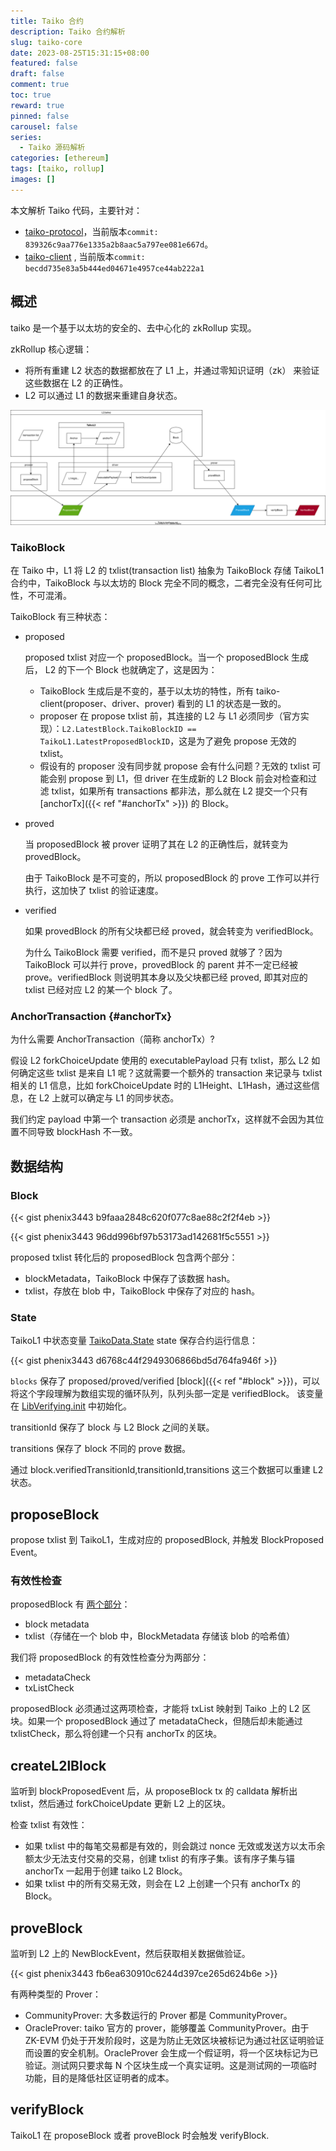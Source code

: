 ```yaml
---
title: Taiko 合约
description: Taiko 合约解析
slug: taiko-core
date: 2023-08-25T15:31:15+08:00
featured: false
draft: false
comment: true
toc: true
reward: true
pinned: false
carousel: false
series:
  - Taiko 源码解析
categories: [ethereum]
tags: [taiko, rollup]
images: []
---
```


本文解析 Taiko 代码，主要针对：

- [taiko-protocol](https://github.com/taikoxyz/taiko-mono/tree/main/packages/protocol)，当前版本`commit: 839326c9aa776e1335a2b8aac5a797ee081e667d`。
- [taiko-client](https://github.com/taikoxyz/taiko-client) , 当前版本`commit: becdd735e83a5b444ed04671e4957ce44ab222a1`
<!--more-->

## 概述

taiko 是一个基于以太坊的安全的、去中心化的 zkRollup 实现。

zkRollup 核心逻辑：

- 将所有重建 L2 状态的数据都放在了 L1 上，并通过零知识证明（zk） 来验证这些数据在 L2 的正确性。
- L2 可以通过 L1 的数据来重建自身状态。

![数据流图](images/dataflow.drawio.svg)

### TaikoBlock

在 Taiko 中，L1 将 L2 的 txlist(transaction list) 抽象为 TaikoBlock 存储 TaikoL1 合约中，TaikoBlock 与以太坊的 Block 完全不同的概念，二者完全没有任何可比性，不可混淆。

TaikoBlock 有三种状态：

- proposed

  proposed txlist 对应一个 proposedBlock。当一个 proposedBlock 生成后， L2 的下一个 Block 也就确定了，这是因为：

  - TaikoBlock 生成后是不变的，基于以太坊的特性，所有 taiko-client(proposer、driver、prover) 看到的 L1 的状态是一致的。
  - proposer 在 propose txlist 前，其连接的 L2 与 L1 必须同步（官方实现）：`L2.LatestBlock.TaikoBlockID == TaikoL1.LatestProposedBlockID`，这是为了避免 propose 无效的 txlist。
  - 假设有的 proposer 没有同步就 propose 会有什么问题？无效的 txlist 可能会别 propose 到 L1，但 driver 在生成新的 L2 Block 前会对检查和过滤 txlist，如果所有 transactions 都非法，那么就在 L2 提交一个只有 [anchorTx]({{< ref "#anchorTx" >}}) 的 Block。

- proved

  当 proposedBlock 被 prover 证明了其在 L2 的正确性后，就转变为 provedBlock。

  由于 TaikoBlock 是不可变的，所以 proposedBlock 的 prove 工作可以并行执行，这加快了 txlist 的验证速度。

- verified

  如果 provedBlock 的所有父块都已经 proved，就会转变为 verifiedBlock。
  
  为什么 TaikoBlock 需要 verified，而不是只 proved 就够了？因为 TaikoBlock 可以并行 prove，provedBlock 的 parent 并不一定已经被 prove。verifiedBlock 则说明其本身以及父块都已经 proved, 即其对应的 txlist 已经对应 L2 的某一个 block 了。

### AnchorTransaction {#anchorTx}

为什么需要 AnchorTransaction（简称 anchorTx）?

假设 L2 forkChoiceUpdate 使用的 executablePayload 只有 txlist，那么 L2 如何确定这些 txlist 是来自 L1 呢？这就需要一个额外的 transaction 来记录与 txlist 相关的 L1 信息，比如 forkChoiceUpdate 时的 L1Height、L1Hash，通过这些信息，在 L2 上就可以确定与 L1 的同步状态。

我们约定 payload 中第一个 transaction 必须是 anchorTx，这样就不会因为其位置不同导致 blockHash 不一致。

## 数据结构

### Block

{{< gist phenix3443 b9faaa2848c620f077c8ae88c2f2f4eb >}}

{{< gist phenix3443 96dd996bf97b53173ad142681f5c5551 >}}

proposed txlist 转化后的 proposedBlock 包含两个部分：

- blockMetadata，TaikoBlock 中保存了该数据 hash。
- txlist，存放在 blob 中，TaikoBlock 中保存了对应的 hash。

### State

TaikoL1 中状态变量 [TaikoData.State](https://github.com/taikoxyz/taiko-mono/blob/1ff0b7a3be7871038714dcff7a40f0ddb26a1578/packages/protocol/contracts/L1/TaikoData.sol#L186-L219) state 保存合约运行信息：

{{< gist phenix3443 d6768c44f2949306866bd5d764fa946f >}}

`blocks` 保存了 proposed/proved/verified [block]({{< ref "#block" >}})，可以将这个字段理解为数组实现的循环队列，队列头部一定是 verifiedBlock。
该变量在 [LibVerifying.init](https://github.com/taikoxyz/taiko-mono/blob/839326c9aa776e1335a2b8aac5a797ee081e667d/packages/protocol/contracts/L1/libs/LibVerifying.sol#L72-L93) 中初始化。

transitionId 保存了 block 与 L2 Block 之间的关联。

transitions 保存了 block 不同的 prove 数据。

通过 block.verifiedTransitionId,transitionId,transitions 这三个数据可以重建 L2 状态。

## proposeBlock

propose txlist 到 TaikoL1，生成对应的 proposedBlock, 并触发 BlockProposed Event。

### 有效性检查

proposedBlock 有 [两个部分](https://taiko.xyz/docs/concepts/proposing#intrinsic-validity-functions)：

- block metadata
- txlist（存储在一个 blob 中，BlockMetadata 存储该 blob 的哈希值）

我们将 proposedBlock 的有效性检查分为两部分：

- metadataCheck
- txListCheck

proposedBlock 必须通过这两项检查，才能将 txList 映射到 Taiko 上的 L2 区块。如果一个 proposedBlock 通过了 metadataCheck，但随后却未能通过 txlistCheck，那么将创建一个只有 anchorTx 的区块。

## createL2lBlock
  
监听到 blockProposedEvent 后，从 proposeBlock tx 的 calldata 解析出 txlist，然后通过 forkChoiceUpdate 更新 L2 上的区块。

检查 txlist 有效性：

- 如果 txlist 中的每笔交易都是有效的，则会跳过 nonce 无效或发送方以太币余额太少无法支付交易的交易，创建 txlist 的有序子集。该有序子集与锚 anchorTx 一起用于创建 taiko L2 Block。
- 如果 txlist 中的所有交易无效，则会在 L2 上创建一个只有 anchorTx 的 Block。

## proveBlock
  
监听到 L2 上的 NewBlockEvent，然后获取相关数据做验证。

{{< gist phenix3443 fb6ea630910c6244d397ce265d624b6e >}}

有两种类型的 Prover：

- CommunityProver: 大多数运行的 Prover 都是 CommunityProver。
- OracleProver: taiko 官方的 prover，能够覆盖 CommunityProver。由于 ZK-EVM 仍处于开发阶段时，这是为防止无效区块被标记为通过社区证明验证而设置的安全机制。OracleProver 会生成一个假证明，将一个区块标记为已验证。测试网只要求每 N 个区块生成一个真实证明。这是测试网的一项临时功能，目的是降低社区证明者的成本。

## verifyBlock

TaikoL1 在 proposeBlock 或者 proveBlock 时会触发 verifyBlock.
